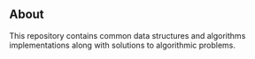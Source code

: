 ## About

This repository contains common data structures and algorithms implementations along with solutions to algorithmic problems.
